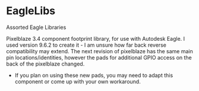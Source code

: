 # EagleLibs
Assorted Eagle Libraries

Pixelblaze 3.4  component footprint library, for use with Autodesk Eagle.  I used version 9.6.2 to create it - I am unsure how far back reverse compatibility may extend.
The next revision of pixelblaze has the same main pin locations/identities, however the pads for additional GPIO access on the back of the pixelblaze changed.  
 - If you plan on using these new pads, you may need to adapt this component or come up with your own workaround.
